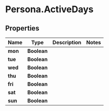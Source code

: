 # Persona.ActiveDays

## Properties

Name | Type | Description | Notes
------------ | ------------- | ------------- | -------------
**mon** | **Boolean** |  | 
**tue** | **Boolean** |  | 
**wed** | **Boolean** |  | 
**thu** | **Boolean** |  | 
**fri** | **Boolean** |  | 
**sat** | **Boolean** |  | 
**sun** | **Boolean** |  | 


